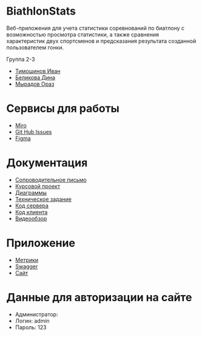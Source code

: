 # BiathlonStats
Веб-приложения для учета статистики соревнований по биатлону с возможностью просмотра статистики, а также сравнения характеристик двух спортсменов и предсказания результата созданной пользователем гонки. 

Группа 2-3
* [Тимошинов Иван](https://github.com/Grurbag)
* [Беликова Дина](https://github.com/PaperPrincess)
* [Мырадов Ораз](https://github.com/orazguly)

# Сервисы для работы
* [Miro](https://miro.com/app/board/uXjVPk_a2SE=/)
* [Git Hub Issues](https://github.com/Grurbag/BiathlonStats/issues)
* [Figma](https://www.figma.com/file/6jjn4yHXqwCrMwPtinbXnl/BiathlonStats?node-id=0-1&t=NabksYupbscgGAbf-0)


# Документация
* [Сопроводительное письмо](https://github.com/Grurbag/BiathlonStats/blob/main/documentation/%D0%A1%D0%BE%D0%BF%D1%80%D0%BE%D0%B2%D0%BE%D0%B4%D0%B8%D1%82%D0%B5%D0%BB%D1%8C%D0%BD%D0%BE%D0%B5%20%D0%BF%D0%B8%D1%81%D1%8C%D0%BC%D0%BE.pdf)
* [Курсовой проект](https://github.com/Grurbag/BiathlonStats/blob/main/documentation/Курсовой%20проект.pdf)
* [Диаграммы](https://github.com/Grurbag/BiathlonStats/tree/main/documentation/diagrams)
* [Техническое задание](https://github.com/Grurbag/BiathlonStats/blob/main/documentation/%D0%A2%D0%B5%D1%85%D0%BD%D0%B8%D1%87%D0%B5%D1%81%D0%BA%D0%BE%D0%B5%20%D0%B7%D0%B0%D0%B4%D0%B0%D0%BD%D0%B8%D0%B5.pdf)
* [Код сервера](https://github.com/Grurbag/BiathlonStats/tree/develop/src/main/java/biathlonStats)
* [Код клиента](https://github.com/Grurbag/BiathlonStats/tree/develop/src/main/resources)
* [Видеообзор](https://drive.google.com/drive/folders/1Hsx7xd3PaXqh8C0jAfgT6QYs1s-NGtaz)
# Приложение
* [Метрики](https://metrika.yandex.ru/dashboard?id=93832836)
* [Swagger](http://194.67.119.36:8070/swagger-ui/index.html)
* [Сайт](http://194.67.119.36:8070/registration)
# Данные для авторизации на сайте
* Администратор:
* Логин: admin
* Пароль: 123
